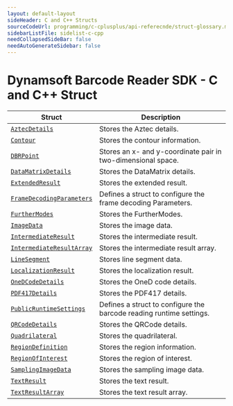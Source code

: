 ```yaml
---
layout: default-layout
sideHeader: C and C++ Structs
sourceCodeUrl: programming/c-cplusplus/api-referecnde/struct-glossary.md
sidebarListFile: sidelist-c-cpp
needCollapsedSideBar: false
needAutoGenerateSidebar: false
---
```



# Dynamsoft Barcode Reader SDK - C and C++ Struct

 | Struct | Description |
 | ------ | ----------- |
 | [`AztecDetails`](struct/AztecDetails.md) | Stores the Aztec details. |
 | [`Contour`](struct/Contour.md) | Stores the contour information. |
 | [`DBRPoint`](struct/DBRPoint.md) | Stores an x- and y-coordinate pair in two-dimensional space. |
 | [`DataMatrixDetails`](struct/DataMatrixDetails.md) | Stores the DataMatrix details. |	
 | [`ExtendedResult`](struct/ExtendedResult.md) | Stores the extended result. |
 | [`FrameDecodingParameters`](struct/FrameDecodingParameters.md) | Defines a struct to configure the frame decoding Parameters. |
 | [`FurtherModes`](struct/FurtherModes.md) | Stores the FurtherModes. |
 | [`ImageData`](struct/ImageData.md) | Stores the image data. |
 | [`IntermediateResult`](struct/IntermediateResult.md) | Stores the intermediate result. |
 | [`IntermediateResultArray`](struct/IntermediateResultArray.md) | Stores the intermediate result array. |
 | [`LineSegment`](struct/LineSegment.md) | Stores line segment data. |
 | [`LocalizationResult`](struct/LocalizationResult.md) | Stores the localization result. |
 | [`OneDCodeDetails`](struct/OneDCodeDetails.md) | Stores the OneD code details. |
 | [`PDF417Details`](struct/PDF417Details.md) | Stores the PDF417 details. |
 | [`PublicRuntimeSettings`](struct/PublicRuntimeSettings.md) | Defines a struct to configure the barcode reading runtime settings. |
 | [`QRCodeDetails`](struct/QRCodeDetails.md) | Stores the QRCode details. |
 | [`Quadrilateral`](struct/Quadrilateral.md) | Stores the quadrilateral.  |
 | [`RegionDefinition`](struct/RegionDefinition.md) | Stores the region information. |
 | [`RegionOfInterest`](struct/RegionOfInterest.md) | Stores the region of interest. |
 | [`SamplingImageData`](struct/SamplingImageData.md) | Stores the sampling image data.  |
 | [`TextResult`](struct/TextResult.md) | Stores the text result. |
 | [`TextResultArray`](struct/TextResultArray.md) | Stores the text result array. |

